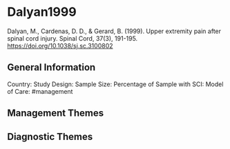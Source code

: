 # Dalyan1999
Dalyan, M., Cardenas, D. D., & Gerard, B. (1999). Upper extremity pain after spinal cord injury. Spinal Cord, 37(3), 191-195. https://doi.org/10.1038/sj.sc.3100802 

## General Information
Country: 
Study Design: 
Sample Size: 
Percentage of Sample with SCI:
Model of Care: #management 

## Management Themes


## Diagnostic Themes
